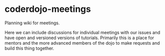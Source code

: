 coderdojo-meetings
==================

Planning wiki for meetings.

Here we can include discussions for individual meetings with our issues and have open and versioned versions of tutorials.
Primarily this is a place for mentors and the more advanced members of the dojo to make requests and build this thing 
together. 
